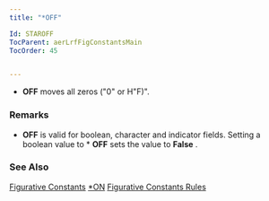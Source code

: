 ```yaml
---
title: "*OFF"

Id: STAROFF
TocParent: aerLrfFigConstantsMain
TocOrder: 45


---
```


* **OFF** moves all zeros ("0" or H"F)". 

### Remarks
* **OFF** is valid for boolean, character and indicator fields. Setting a boolean value to * **OFF** sets the value to **False** . 

### See Also
[Figurative Constants](aerLrfFigConstantsMain.html)
[*ON](STARON.html)
[Figurative Constants Rules](Fig_Constants_Rules.html) 
